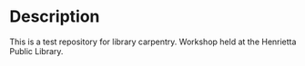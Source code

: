 # Description
This is a test repository for library carpentry.
Workshop held at the Henrietta Public Library.
